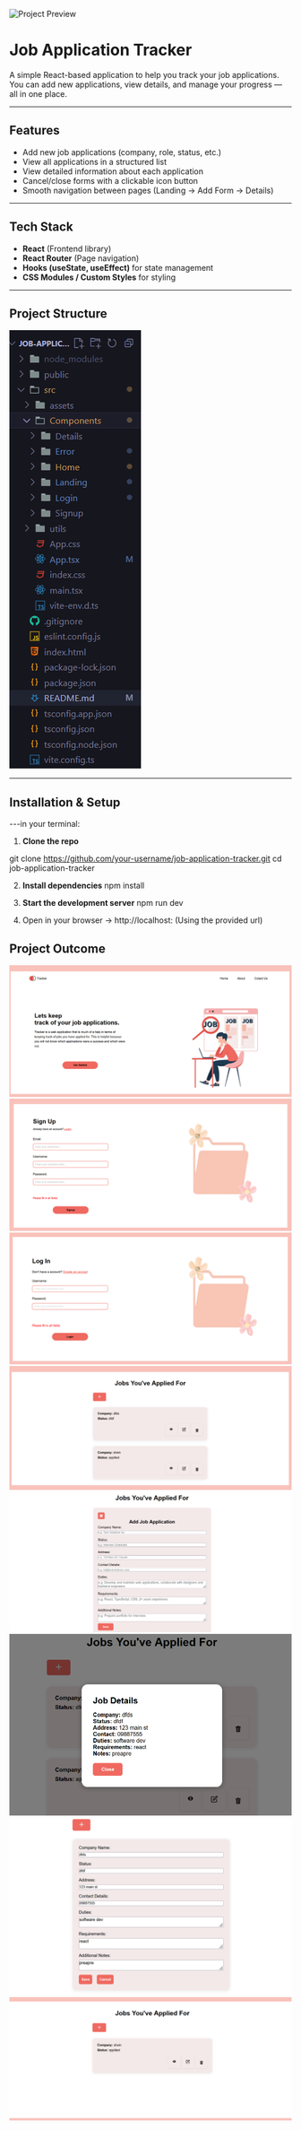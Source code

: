 ![Project Preview](https://socialify.git.ci/Ashley-Blu/task3-job-application-tracker/image?language=1&owner=1&name=1&stargazers=1&theme=Light)


# Job Application Tracker  

A simple React-based application to help you track your job applications. You can add new applications, view details, and manage your progress — all in one place.  

-----------------------------------------------------------------------------------------------------------------------------------------------

## Features  
-  Add new job applications (company, role, status, etc.)  
-  View all applications in a structured list  
-  View detailed information about each application  
-  Cancel/close forms with a clickable icon button  
-  Smooth navigation between pages (Landing → Add Form → Details)  

-----------------------------------------------------------------------------------------------------------------------------------------------

##  Tech Stack  
- **React** (Frontend library)  
- **React Router** (Page navigation)  
- **Hooks (useState, useEffect)** for state management  
- **CSS Modules / Custom Styles** for styling  

-----------------------------------------------------------------------------------------------------------------------------------------------

## Project Structure  

![Project Structure](./src/assets/screenshots/project-structure.png)  

-----------------------------------------------------------------------------------------------------------------------------------------------

##  Installation & Setup   
---in your terminal:

1. **Clone the repo** 

git clone https://github.com/your-username/job-application-tracker.git
cd job-application-tracker

2. **Install dependencies**
npm install

3. **Start the development server**
npm run dev

4. Open in your browser → http://localhost:  (Using the provided url)

## Project Outcome

![Project Structure](./src/assets/screenshots/landing.png) 
![Project Structure](./src/assets/screenshots/signup.png) 
![Project Structure](./src/assets/screenshots/login.png)
![Project Structure](./src/assets/screenshots/home.png) 
![Project Structure](./src/assets/screenshots/add.png)  
![Project Structure](./src/assets/screenshots/more.png) 
![Project Structure](./src/assets/screenshots/edit.png) 
![Project Structure](./src/assets/screenshots/delete.png) 


